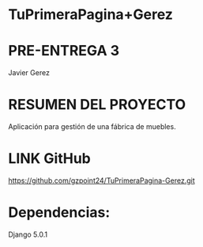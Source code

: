 # TuPrimeraPagina+Gerez

# PRE-ENTREGA 3

Javier Gerez

# RESUMEN DEL PROYECTO

Aplicación para gestión de una fábrica de muebles.


# LINK GitHub
https://github.com/gzpoint24/TuPrimeraPagina-Gerez.git


# Dependencias:
Django   5.0.1